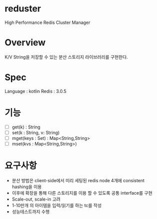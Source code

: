 # reduster
High Performance Redis Cluster Manager

# Overview

K/V String을 저장할 수 있는 분산 스토리지 라이브러리를 구현한다.

# Spec

Language : kotlin
Redis : 3.0.5


# 기능

- [ ] get(k) : String
- [ ] set(k : String, v: String)
- [ ] mget(keys : Set<String>) : Map<String,String>
- [ ] mset(kvs : Map<String,String>)

# 요구사항
- 분산 방법은 client-side에서 미리 세팅된 redis node 4개에 consistent hashing을 이용
- 이후에 확장을 통해 다른 스토리지를 이용 할 수 있도록 공통 interface를 구현
- Scale-out, scale-in 고려
- 1-10만개 의 아이템을 입력/읽기를 하는 tc를 작성
- 성능테스트까지 수행
